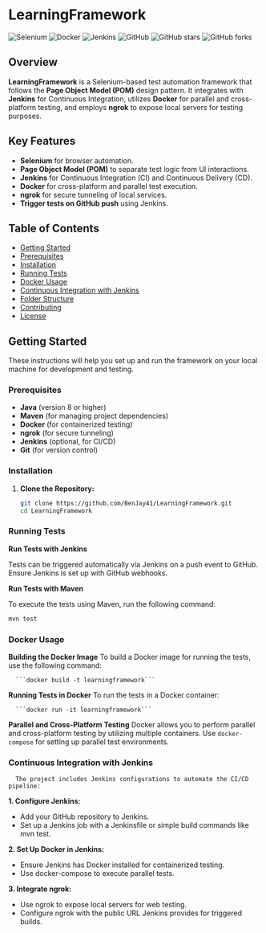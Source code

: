 # LearningFramework

![Selenium](https://img.shields.io/badge/Selenium-Automation-blue)
![Docker](https://img.shields.io/badge/Docker-Container-blue)
![Jenkins](https://img.shields.io/badge/Jenkins-CI/CD-orange)
![GitHub](https://img.shields.io/github/license/BenJay41/LearningFramework)
![GitHub stars](https://img.shields.io/github/stars/BenJay41/LearningFramework)
![GitHub forks](https://img.shields.io/github/forks/BenJay41/LearningFramework)

## Overview

**LearningFramework** is a Selenium-based test automation framework that follows the **Page Object Model (POM)** design pattern. It integrates with **Jenkins** for Continuous Integration, utilizes **Docker** for parallel and cross-platform testing, and employs **ngrok** to expose local servers for testing purposes.

## Key Features

- **Selenium** for browser automation.
- **Page Object Model (POM)** to separate test logic from UI interactions.
- **Jenkins** for Continuous Integration (CI) and Continuous Delivery (CD).
- **Docker** for cross-platform and parallel test execution.
- **ngrok** for secure tunneling of local services.
- **Trigger tests on GitHub push** using Jenkins.

## Table of Contents

- [Getting Started](#getting-started)
- [Prerequisites](#prerequisites)
- [Installation](#installation)
- [Running Tests](#running-tests)
- [Docker Usage](#docker-usage)
- [Continuous Integration with Jenkins](#continuous-integration-with-jenkins)
- [Folder Structure](#folder-structure)
- [Contributing](#contributing)
- [License](#license)

## Getting Started

These instructions will help you set up and run the framework on your local machine for development and testing.

### Prerequisites

- **Java** (version 8 or higher)
- **Maven** (for managing project dependencies)
- **Docker** (for containerized testing)
- **ngrok** (for secure tunneling)
- **Jenkins** (optional, for CI/CD)
- **Git** (for version control)

### Installation

1. **Clone the Repository:**

   ```bash
   git clone https://github.com/BenJay41/LearningFramework.git
   cd LearningFramework
   ```

### Running Tests

 **Run Tests with Jenkins**

   Tests can be triggered automatically via Jenkins on a push event to GitHub. Ensure Jenkins is set up with GitHub webhooks.
   
   
**Run Tests with Maven**

   To execute the tests using Maven, run the following command:
   
   ```bash
   mvn test
   ```

### Docker Usage

   **Building the Docker Image**
      To build a Docker image for running the tests, use the following command:

      ```docker build -t learningframework```

  **Running Tests in Docker**
     To run the tests in a Docker container:

      ```docker run -it learningframework```



**Parallel and Cross-Platform Testing**
      Docker allows you to perform parallel and cross-platform testing by utilizing multiple containers. Use `docker-compose` for setting up parallel test environments.


### Continuous Integration with Jenkins

      The project includes Jenkins configurations to automate the CI/CD pipeline:

   **1. Configure Jenkins:**

   - Add your GitHub repository to Jenkins.
   - Set up a Jenkins job with a Jenkinsfile or simple build commands like mvn test.
   
   **2. Set Up Docker in Jenkins:**

   * Ensure Jenkins has Docker installed for containerized testing.
   * Use docker-compose to execute parallel tests.
   
   **3. Integrate ngrok:**

   * Use ngrok to expose local servers for web testing.
   * Configure ngrok with the public URL Jenkins provides for triggered builds.
